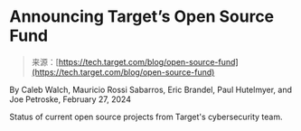 <!--yml
category: 未分类
date: 2024-05-27 14:49:00
-->

# Announcing Target’s Open Source Fund

> 来源：[https://tech.target.com/blog/open-source-fund](https://tech.target.com/blog/open-source-fund)

By Caleb Walch, Mauricio Rossi Sabarros, Eric Brandel, Paul Hutelmyer, and Joe Petroske, February 27, 2024

Status of current open source projects from Target's cybersecurity team.